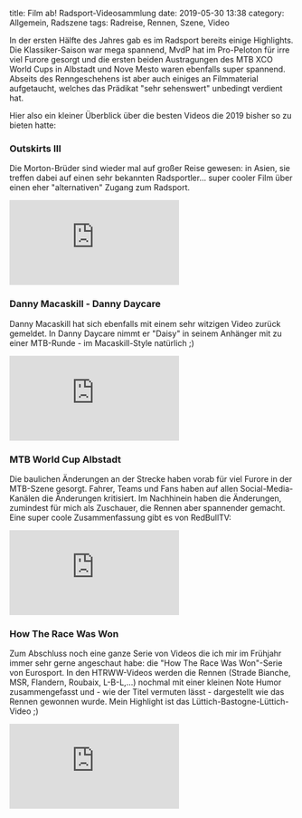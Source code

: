 title: Film ab! Radsport-Videosammlung
date: 2019-05-30 13:38
category: Allgemein, Radszene
tags: Radreise, Rennen, Szene, Video

In der ersten Hälfte des Jahres gab es im Radsport bereits einige Highlights. Die Klassiker-Saison war mega spannend, MvdP hat im Pro-Peloton für irre viel Furore gesorgt und die ersten beiden Austragungen des MTB XCO World Cups in Albstadt und Nove Mesto waren ebenfalls super spannend. Abseits des Renngeschehens ist aber auch einiges an Filmmaterial aufgetaucht, welches das Prädikat "sehr sehenswert" unbedingt verdient hat.

Hier also ein kleiner Überblick über die besten Videos die 2019 bisher so zu bieten hatte:

### Outskirts III
Die Morton-Brüder sind wieder mal auf großer Reise gewesen: in Asien, sie treffen dabei auf einen sehr bekannten Radsportler... super cooler Film über einen eher "alternativen" Zugang zum Radsport.

<div class="youtube youtube-16x9">
<iframe src="https://www.youtube.com/embed/XuLfbKwcJ6Y" frameborder="0" allow="accelerometer; autoplay; encrypted-media; gyroscope; picture-in-picture" allowfullscreen></iframe>
</div>

### Danny Macaskill - Danny Daycare
Danny Macaskill hat sich ebenfalls mit einem sehr witzigen Video zurück gemeldet. In Danny Daycare nimmt er "Daisy" in seinem Anhänger mit zu einer MTB-Runde - im Macaskill-Style natürlich ;)

<div class="youtube youtube-16x9">
<iframe src="https://www.youtube.com/embed/jj0CmnxuTaQ" frameborder="0" allow="accelerometer; autoplay; encrypted-media; gyroscope; picture-in-picture" allowfullscreen></iframe>
</div>

### MTB World Cup Albstadt
Die baulichen Änderungen an der Strecke haben vorab für viel Furore in der MTB-Szene gesorgt. Fahrer, Teams und Fans haben auf allen Social-Media-Kanälen die Änderungen kritisiert. Im Nachhinein haben die Änderungen, zumindest für mich als Zuschauer, die Rennen aber spannender gemacht. Eine super coole Zusammenfassung gibt es von RedBullTV:

<div class="youtube youtube-16x9">
<iframe src="https://www.youtube.com/embed/xGFSgpBCeqE" frameborder="0" allow="accelerometer; autoplay; encrypted-media; gyroscope; picture-in-picture" allowfullscreen></iframe>
</div>

### How The Race Was Won
Zum Abschluss noch eine ganze Serie von Videos die ich mir im Frühjahr immer sehr gerne angeschaut habe: die "How The Race Was Won"-Serie von Eurosport. In den HTRWW-Videos werden die Rennen (Strade Bianche, MSR, Flandern, Roubaix, L-B-L,...) nochmal mit einer kleinen Note Humor zusammengefasst und - wie der Titel vermuten lässt - dargestellt wie das Rennen gewonnen wurde. Mein Highlight ist das Lüttich-Bastogne-Lüttich-Video ;)

<div class="youtube youtube-16x9">
<iframe src="https://www.youtube.com/embed/5V-fC4xCf_c&list=PLwuXMGd35KXXxFAHs7dObV2O8yYnY7aZk" frameborder="0" allow="accelerometer; autoplay; encrypted-media; gyroscope; picture-in-picture" allowfullscreen></iframe>
</div>